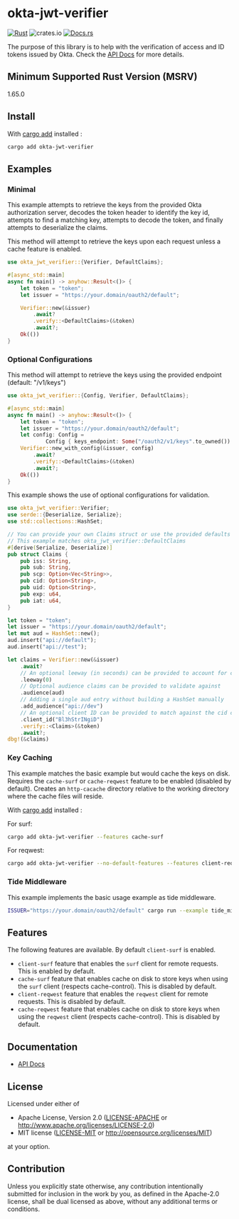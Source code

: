 # okta-jwt-verifier

[![Rust](https://github.com/06chaynes/okta-jwt-verifier/actions/workflows/rust.yml/badge.svg)](https://github.com/06chaynes/okta-jwt-verifier/actions/workflows/rust.yml)
![crates.io](https://img.shields.io/crates/v/okta-jwt-verifier.svg)
[![Docs.rs](https://docs.rs/okta-jwt-verifier/badge.svg)](https://docs.rs/okta-jwt-verifier)

The purpose of this library is to help with the
verification of access and ID tokens issued by Okta.
Check the [API Docs](https://docs.rs/okta-jwt-verifier) for more details.

## Minimum Supported Rust Version (MSRV)

1.65.0

## Install

With [cargo add](https://github.com/killercup/cargo-edit#Installation) installed :

```sh
cargo add okta-jwt-verifier
```

## Examples

### Minimal

This example attempts to retrieve the keys from the provided Okta authorization server,
decodes the token header to identify the key id, attempts to find a matching key,
attempts to decode the token, and finally attempts to deserialize the claims.

This method will attempt to retrieve the keys upon each request unless a cache feature is enabled.

```rust
use okta_jwt_verifier::{Verifier, DefaultClaims};

#[async_std::main]
async fn main() -> anyhow::Result<()> {
    let token = "token";
    let issuer = "https://your.domain/oauth2/default";

    Verifier::new(&issuer)
        .await?
        .verify::<DefaultClaims>(&token)
        .await?;
    Ok(())
}
```

### Optional Configurations

This method will attempt to retrieve the keys using the provided endpoint (default: "/v1/keys")

```rust
use okta_jwt_verifier::{Config, Verifier, DefaultClaims};

#[async_std::main]
async fn main() -> anyhow::Result<()> {
    let token = "token";
    let issuer = "https://your.domain/oauth2/default";
    let config: Config =
            Config { keys_endpoint: Some("/oauth2/v1/keys".to_owned()) };
    Verifier::new_with_config(&issuer, config)
        .await?
        .verify::<DefaultClaims>(&token)
        .await?;
    Ok(())
}
```

This example shows the use of optional configurations for validation.

```rust
use okta_jwt_verifier::Verifier;
use serde::{Deserialize, Serialize};
use std::collections::HashSet;

// You can provide your own Claims struct or use the provided defaults
// This example matches okta_jwt_verifier::DefaultClaims
#[derive(Serialize, Deserialize)]
pub struct Claims {
    pub iss: String,
    pub sub: String,
    pub scp: Option<Vec<String>>,
    pub cid: Option<String>,
    pub uid: Option<String>,
    pub exp: u64,
    pub iat: u64,
}

let token = "token";
let issuer = "https://your.domain/oauth2/default";
let mut aud = HashSet::new();
aud.insert("api://default");
aud.insert("api://test");

let claims = Verifier::new(&issuer)
    .await?
    // An optional leeway (in seconds) can be provided to account for clock skew (default: 120)
    .leeway(0)
    // Optional audience claims can be provided to validate against
    .audience(aud)
    // Adding a single aud entry without building a HashSet manually
    .add_audience("api://dev")
    // An optional client ID can be provided to match against the cid claim
    .client_id("Bl3hStrINgiD")
    .verify::<Claims>(&token)
    .await?;
dbg!(&claims)
```

### Key Caching

This example matches the basic example but would cache the keys on disk. Requires the `cache-surf` or `cache-reqwest` feature to be enabled (disabled by default). Creates an `http-cacache` directory relative to the working directory where the cache files will reside.

With [cargo add](https://github.com/killercup/cargo-edit#Installation) installed :

For surf:

```sh
cargo add okta-jwt-verifier --features cache-surf
```

For reqwest:

```sh
cargo add okta-jwt-verifier --no-default-features --features client-reqwest,cache-reqwest
```

### Tide Middleware

This example implements the basic usage example as tide middleware.

  ```sh
  ISSUER="https://your.domain/oauth2/default" cargo run --example tide_middleware_basic
  ```

## Features

The following features are available. By default `client-surf` is enabled.

- `client-surf` feature that enables the `surf` client for remote requests. This is enabled by default.
- `cache-surf` feature that enables cache on disk to store keys when using the `surf` client (respects cache-control). This is disabled by default.
- `client-reqwest` feature that enables the `reqwest` client for remote requests. This is disabled by default.
- `cache-reqwest` feature that enables cache on disk to store keys when using the `reqwest` client (respects cache-control). This is disabled by default.

## Documentation

- [API Docs](https://docs.rs/okta-jwt-verifier)

## License

Licensed under either of

- Apache License, Version 2.0
   ([LICENSE-APACHE](LICENSE-APACHE) or <http://www.apache.org/licenses/LICENSE-2.0>)
- MIT license
   ([LICENSE-MIT](LICENSE-MIT) or <http://opensource.org/licenses/MIT>)

at your option.

## Contribution

Unless you explicitly state otherwise, any contribution intentionally submitted
for inclusion in the work by you, as defined in the Apache-2.0 license, shall be
dual licensed as above, without any additional terms or conditions.
